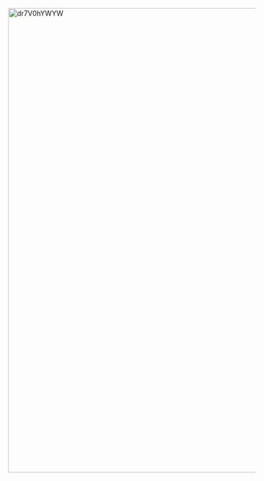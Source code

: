 <img width="944" alt="dr7V0hYWYW" src="https://github.com/user-attachments/assets/f91e4f48-2397-46fb-8ca4-940ec8953e81" />
